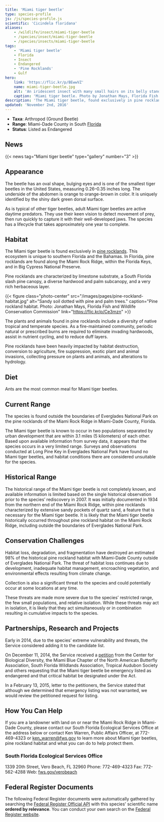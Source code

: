 ```yaml
---
title: 'Miami tiger beetle'
type: species-profile
js: /js/species-profile.js
scientific: 'Cicindela floridana'
aliases:
    - /wildlife/insect/miami-tiger-beetle
    - /species/insect/miami-tiger-beetle
    - /species/insects/miami-tiger-beetle
tags:
    - 'Miami tiger beetle'
    - Florida
    - Insect
    - Endangered
    - 'Pine Rocklands'
    - Gulf
hero:
    link: 'https://flic.kr/p/BEwwVZ'
    name: miami-tiger-beetle.jpg
    alt: 'An iridescent insect with many small hairs on its belly standing on leaf litter and sandy soil'
    caption: 'Miami tiger beetle. Photo by Jonathan Mays, Florida Fish and Wildlife Conservation Commission.'
description: 'The Miami tiger beetle, found exclusively in pine rockland habitat in Miami-Dade County, Florida, has a shiny green exterior and protected under the Endangered Species Act as endangered.'
updated: 'November 2nd, 2016'
---
```


- **Taxa**: Arthropod (Ground Beetle)
- **Range**: Miami-Dade County in South [Florida](/florida)
- **Status**: Listed as Endangered

## News
{{< news tag="Miami tiger beetle" type="gallery" number="3" >}}

## Appearance

The beetle has an oval shape, bulging eyes and is one of the smallest tiger beetles in the United States, measuring 0.26–0.35 inches long. The underside of the abdomen is orange to orange-brown in color.  It is uniquely identified by the shiny dark green dorsal surface.

As is typical of other tiger beetles, adult Miami tiger beetles are active daytime predators. They use their keen vision to detect movement of prey, then run quickly to capture it with their well-developed jaws.  The species has a lifecycle that takes approximately one year to complete.

## Habitat

The Miami tiger beetle is found exclusively in [pine rocklands](/pdf/pine-rocklands.pdf). This ecosystem is unique to southern Florida and the Bahamas.  In Florida, pine rocklands are found along the Miami Rock Ridge, within the Florida Keys, and in Big Cypress National Preserve.

Pine rocklands are characterized by limestone substrate, a South Florida slash pine canopy, a diverse hardwood and palm subcanopy, and a very rich herbaceous layer.

{{< figure class="photo-center" src="/images/pages/pine-rockland-habitat.jpg" alt="Sandy soil dotted with pine and palm trees." caption="Pine rockland habitat. Photo: Jonathan Mays, Florida Fish and Wildlife Conservation Commission" link="https://flic.kr/p/Ce3mzn" >}}

The plants and animals found in pine rocklands include a diversity of native tropical and temperate species. As a fire-maintained community, periodic natural or prescribed burns are required to eliminate invading hardwoods, assist in nutrient cycling, and to reduce duff layers.

Pine rocklands have been heavily impacted by habitat destruction, conversion to agriculture, fire suppression, exotic plant and animal invasions, collecting pressure on plants and animals, and alterations to hydrology.

## Diet

Ants are the most common meal for Miami tiger beetles.

## Current Range

The species is found outside the boundaries of Everglades National Park on the pine rocklands of the Miami Rock Ridge in Miami-Dade County, Florida.

The Miami tiger beetle is known to occur in two populations separated by urban development that are within 3.1 miles (5 kilometers) of each other.  Based upon available information from survey data, it appears that the species occurs in a very limited range. Surveys and observations conducted at Long Pine Key in Everglades National Park have found no Miami tiger beetles, and habitat conditions there are considered unsuitable for the species.

## Historical Range

The historical range of the Miami tiger beetle is not completely known, and available information is limited based on the single historical observation prior to the species’ rediscovery in 2007.  It was initially documented in 1934 from the northern end of the Miami Rock Ridge, within pine rocklands characterized by extensive sandy pockets of quartz sand, a feature that is necessary for the Miami tiger beetle.  It is likely that the Miami tiger beetle historically occurred throughout pine rockland habitat on the Miami Rock Ridge, including outside the boundaries of Everglades National Park.

## Conservation Challenges

Habitat loss, degradation, and fragmentation have destroyed an estimated 98% of the historical pine rockland habitat with Miami-Dade County outside of Everglades National Park.  The threat of habitat loss continues due to development, inadequate habitat management, encroaching vegetation, and environmental effects resulting from climate change.

Collection is also a significant threat to the species and could potentially occur at some locations at any time.

These threats are made more severe due to the species’ restricted range, the few small populations, and relative isolation.  While these threats may act in isolation, it is likely that they act simultaneously or in combination resulting in cumulative impacts to the species.

## Partnerships, Research and Projects

Early in 2014, due to the species’ extreme vulnerability and threats, the Service considered adding it to the candidate list.

On December 11, 2014, the Service received a [petition](/pdf/petitions/petition-miami-tiger-beetle.pdf)  from the Center for Biological Diversity, the Miami Blue Chapter of the North American Butterfly Association, South Florida Wildlands Association, Tropical Audubon Society and others requesting that the Miami tiger beetle be emergency listed as endangered and that critical habitat be designated under the Act.

In a February 13, 2015, letter to the petitioners, the Service stated that although we determined that emergency listing was not warranted, we would review the petitioned request for listing.

## How You Can Help

If you are a landowner with land on or near the Miami Rock Ridge in Miami-Dade County, please contact our South Florida Ecological Services Office at the address below or contact Ken Warren, Public Affairs Officer, at 772-469-4323 or ken_warren@fws.gov to learn more about Miami tiger beetles, pine rockland habitat and what you can do to help protect them.

### South Florida Ecological Services Office
1339 20th Street, Vero Beach, FL 32960
Phone:  772-469-4323
Fax:  772-562-4288
Web: [fws.gov/verobeach](https://www.fws.gov/verobeach/)

## Federal Register Documents

The following Federal Register documents were automatically gathered by searching the [Federal Register Official API](https://www.federalregister.gov/blog/learn/developers) with this species' scientific name **ordered by relevance**. You can conduct your own search on the [Federal Register website](https://www.federalregister.gov/articles/search).
